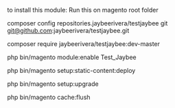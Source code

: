 to install this module:
Run this on magento root folder

composer config repositories.jaybeerivera/testjaybee git git@github.com:jaybeerivera/testjaybee.git

composer require jaybeerivera/testjaybee:dev-master

php bin/magento module:enable Test_Jaybee

php bin/magento setup:static-content:deploy

php bin/magento setup:upgrade

php bin/magento cache:flush
